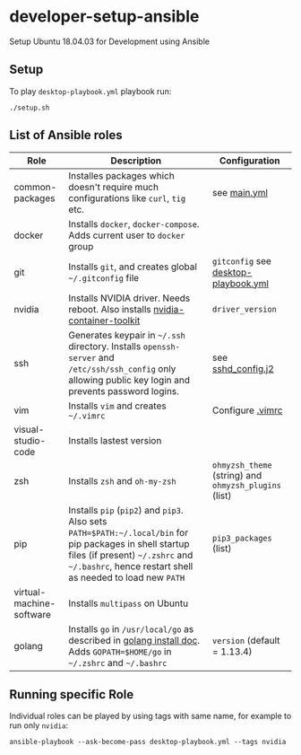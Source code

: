 # developer-setup-ansible
Setup Ubuntu 18.04.03 for Development using Ansible

## Setup

To play `desktop-playbook.yml` playbook run:

```
./setup.sh
```

## List of Ansible roles

| Role | Description | Configuration | 
| --- | --- | --- | 
| common-packages | Installes packages which doesn't require much configurations like `curl`, `tig` etc. | see [main.yml](./roles/common-packages/tasks/main.yml) |
| docker | Installs `docker`, `docker-compose`. Adds current user to `docker` group | |
| git | Installs `git`, and creates global `~/.gitconfig` file | `gitconfig` see [desktop-playbook.yml](./desktop-playbook.yml) |
| nvidia | Installs NVIDIA driver. Needs reboot. Also installs [nvidia-container-toolkit](https://github.com/NVIDIA/nvidia-docker/blob/master/README.md#nvidia-container-toolkit) | `driver_version` | 
| ssh | Generates keypair in `~/.ssh` directory. Installs `openssh-server` and `/etc/ssh/ssh_config` only allowing public key login and prevents password logins.|  see [sshd_config.j2](./roles/ssh/templates/sshd_config.j2) |
| vim | Installs `vim` and creates `~/.vimrc` | Configure [.vimrc](roles/vim/files/vimrc) |
| visual-studio-code | Installs lastest version |  |
| zsh | Installs `zsh` and `oh-my-zsh` | `ohmyzsh_theme` (string) and `ohmyzsh_plugins` (list) |  
| pip | Installs `pip` (`pip2`) and `pip3`. Also sets `PATH=$PATH:~/.local/bin` for pip packages in shell startup files  (if present) `~/.zshrc` and `~/.bashrc`, hence restart shell as needed to load new `PATH`  | `pip3_packages` (list) |
| virtual-machine-software | Installs `multipass` on Ubuntu | |
| golang | Installs `go` in `/usr/local/go` as described in [golang install doc](https://golang.org/doc/install#install). Adds `GOPATH=$HOME/go` in `~/.zshrc` and `~/.bashrc` | `version` (default = 1.13.4) |

## Running specific Role

Individual roles can be played by using tags with same name, for example to run only `nvidia`: 

```
ansible-playbook --ask-become-pass desktop-playbook.yml --tags nvidia
```